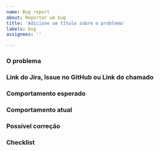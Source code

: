 ```yaml
---
name: Bug report
about: Reportar um bug
title: 'Adicione um título sobre o problema'
labels: bug
assignees: ''

---
```


### O problema

<!-- Obrigatório. Descreva de forma detalhada o problema e por que você considera um bug. -->

### Link do Jira, Issue no GitHub ou Link do chamado

<!-- Obrigatório. Adicione aqui todos os links de onde originou essa tarefa -->

### Comportamento esperado

<!-- Obrigatório. Descreva o que deveria estar acontecendo. -->

### Comportamento atual

<!-- Obrigatório. Descreva o que está acontecendo. -->

### Possível correção

<!-- Opcional. Descreva aqui o que pode ser feito para resolver o problema. -->

### Checklist

<!-- Opcional. Adicione cada tarefa que precisa ser feita. -->

<!-- - [ ] Nome da tarefa -->
